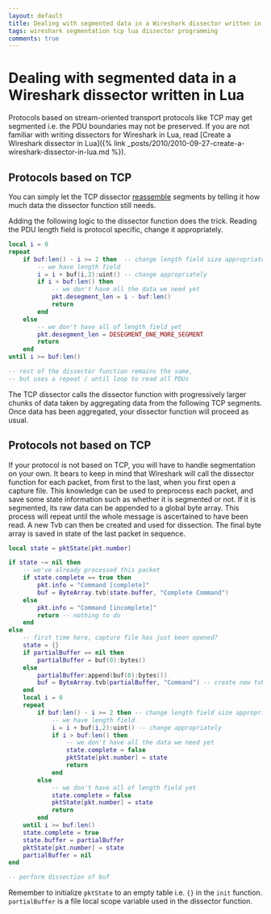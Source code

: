 ```yaml
---
layout: default
title: Dealing with segmented data in a Wireshark dissector written in Lua
tags: wireshark segmentation tcp lua dissector programming
comments: true
---
```

# Dealing with segmented data in a Wireshark dissector written in Lua

Protocols based on stream-oriented transport protocols like TCP may get segmented i.e. the PDU boundaries may not be preserved. If you are not familiar with writing dissectors for Wireshark in Lua, read [Create a Wireshark dissector in Lua]({% link _posts/2010/2010-09-27-create-a-wireshark-dissector-in-lua.md %}).

## Protocols based on TCP

You can simply let the TCP dissector [reassemble](http://stackoverflow.com/questions/13138088/how-do-i-reassemble-tcp-packet-in-lua-dissector) segments by telling it how much data the dissector function still needs.

Adding the following logic to the dissector function does the trick. Reading the PDU length field is protocol specific, change it appropriately.

```lua
local i = 0
repeat
    if buf:len() - i >= 2 then  -- change length field size appropriately
        -- we have length field
        i = i + buf(i,2):uint() -- change appropriately
        if i > buf:len() then
            -- we don't have all the data we need yet
            pkt.desegment_len = i - buf:len()
            return
        end
    else
        -- we don't have all of length field yet
        pkt.desegment_len = DESEGMENT_ONE_MORE_SEGMENT
        return
    end
until i >= buf:len()

-- rest of the dissector function remains the same,
-- but uses a repeat / until loop to read all PDUs
```

The TCP dissector calls the dissector function with progressively larger chunks of data taken by aggregating data from the following TCP segments. Once data has been aggregated, your dissector function will proceed as usual.

## Protocols not based on TCP

If your protocol is not based on TCP, you will have to handle segmentation on your own. It bears to keep in mind that Wireshark will call the dissector function for each packet, from first to the last, when you first open a capture file. This knowledge can be used to preprocess each packet, and save some state information such as whether it is segmented or not. If it is segmented, its raw data can be appended to a global byte array. This process will repeat until the whole message is ascertained to have been read. A new Tvb can then be created and used for dissection. The final byte array is saved in state of the last packet in sequence.

```lua
local state = pktState[pkt.number]

if state ~= nil then
    -- we've already processed this packet
    if state.complete == true then
        pkt.info = "Command [complete]"
        buf = ByteArray.tvb(state.buffer, "Complete Command")
    else
        pkt.info = "Command [incomplete]"
        return -- nothing to do
    end
else
    -- first time here, capture file has just been opened?
    state = {}
    if partialBuffer == nil then
        partialBuffer = buf(0):bytes()
    else
        partialBuffer:append(buf(0):bytes())
        buf = ByteArray.tvb(partialBuffer, "Command") -- create new tvb for packet
    end
    local i = 0
    repeat
        if buf:len() - i >= 2 then -- change length field size appropriately
            -- we have length field
            i = i + buf(i,2):uint() -- change appropriately
            if i > buf:len() then
                -- we don't have all the data we need yet
                state.complete = false 
                pktState[pkt.number] = state
                return
            end
        else
            -- we don't have all of length field yet
            state.complete = false 
            pktState[pkt.number] = state
            return
        end
    until i >= buf:len()
    state.complete = true
    state.buffer = partialBuffer
    pktState[pkt.number] = state
    partialBuffer = nil
end

-- perform dissection of buf
```

Remember to initialize `pktState` to an empty table i.e. `{}` in the `init` function. `partialBuffer` is a file local scope variable used in the dissector function.

